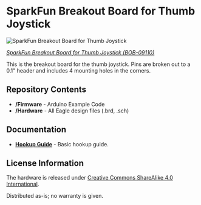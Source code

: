 SparkFun Breakout Board for Thumb Joystick
==========================================
![SparkFun Breakout Board for Thumb Joystick](https://cdn.sparkfun.com//assets/parts/2/5/0/3/09110_10298-01.jpg)

[*SparkFun Breakout Board for Thumb Joystick (BOB-09110)*](https://www.sparkfun.com/products/9110)

This is the breakout board for the thumb joystick. Pins are broken out to a 0.1" header and includes 4 mounting holes in the corners.

Repository Contents
-------------------
* **/Firmware** - Arduino Example Code
* **/Hardware** - All Eagle design files (.brd, .sch)

Documentation
--------------

* **[Hookup Guide](https://www.sparkfun.com/tutorials/272)** - Basic hookup guide.

License Information
-------------------
The hardware is released under [Creative Commons ShareAlike 4.0 International](https://creativecommons.org/licenses/by-sa/4.0/).

Distributed as-is; no warranty is given.

